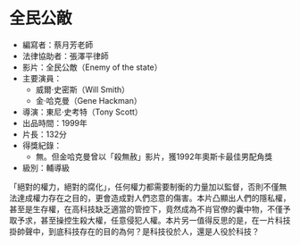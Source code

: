 # 全民公敵

* 編寫者：蔡月芳老師
* 法律協助者：張澤平律師
* 影片：全民公敵（Enemy of the state）
* 主要演員：
  * 威爾‧史密斯（Will Smith）
  * 金‧哈克曼（Gene Hackman）
* 導演：東尼‧史考特（Tony Scott）
* 出品時間：1999年
* 片長：132分
* 得獎紀錄：
  * 無。但金哈克曼曾以「殺無赦」影片，獲1992年奧斯卡最佳男配角獎
* 級別：輔導級

「絕對的權力，絕對的腐化」，任何權力都需要制衡的力量加以監督，否則不僅無法達成權力存在之目的，更會造成對人們恣意的傷害。本片凸顯出人們的隱私權，甚至是生存權，在高科技缺乏適當的管控下，竟然成為不肖官僚的囊中物，不僅予取予求，甚至操控生殺大權，任意侵犯人權。本片另一值得反思的是，在一片科技掛帥聲中，到底科技存在的目的為何？是科技役於人，還是人役於科技？
